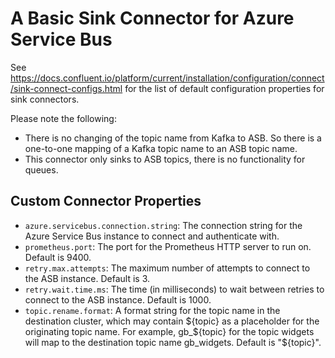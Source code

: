 # A Basic Sink Connector for Azure Service Bus

See <https://docs.confluent.io/platform/current/installation/configuration/connect/sink-connect-configs.html>
for the list of default configuration properties for sink connectors.

Please note the following:

- There is no changing of the topic name from Kafka to ASB. So there is a
  one-to-one mapping of a Kafka topic name to an ASB topic name.
- This connector only sinks to ASB topics, there is no functionality for queues.

## Custom Connector Properties

- `azure.servicebus.connection.string`: The connection string for the Azure
  Service Bus instance to connect and authenticate with.
- `prometheus.port`: The port for the Prometheus HTTP server to run on.
  Default is 9400.
- `retry.max.attempts`: The maximum number of attempts to connect to the ASB
  instance. Default is 3.
- `retry.wait.time.ms`: The time (in milliseconds) to wait between retries to
  connect to the ASB instance. Default is 1000.
- `topic.rename.format`: A format string for the topic name in the destination
  cluster, which may contain ${topic} as a placeholder for the originating
  topic name. For example, gb_${topic} for the topic widgets will map to the
  destination topic name gb_widgets. Default is "${topic}".
